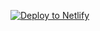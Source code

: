 [![Deploy to Netlify](https://www.netlify.com/img/deploy/button.svg)](https://app.netlify.com/start/deploy?repository=https://github.com/jonasjohansson/netlify-eleventy-portfolio&stack=cms)
